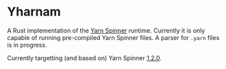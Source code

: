 # Yharnam

A Rust implementation of the [Yarn Spinner] runtime. Currently it is only
capable of running pre-compiled Yarn Spinner files. A parser for `.yarn` files
is in progress.

Currently targetting (and based on) Yarn Spinner
[1.2.0](https://github.com/YarnSpinnerTool/YarnSpinner/releases/tag/v1.2.0).


[Yarn Spinner]: https://yarnspinner.dev/
